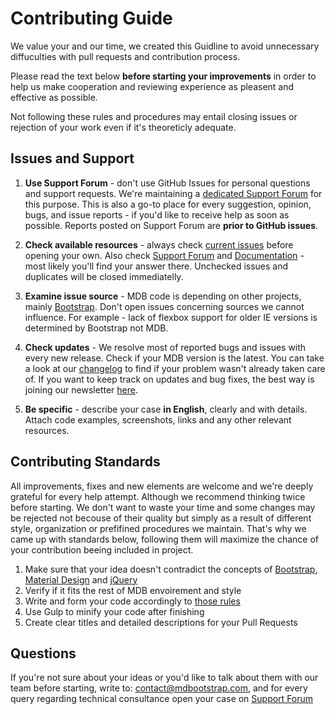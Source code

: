 # Contributing Guide

We value your and our time, we created this Guidline to avoid unnecessary diffuculties with pull requests and contribution process.

Please read the text below **before starting your improvements** in order to help us make cooperation and reviewing experience as pleasent and effective as possible.

Not following these rules and procedures may entail closing issues or rejection of your work even if it's theoreticly adequate.

## Issues and Support

1. **Use Support Forum** - don't use GitHub Issues for personal questions and support requests. We're maintaining a [dedicated Support Forum](https://mdbootstrap.com/support/) for this purpose. This is also a go-to place for every suggestion, opinion, bugs, and issue reports - if you'd like to receive help as soon as possible. Reports posted on Support Forum are **prior to GitHub issues**.

2. **Check available resources** - always check [current issues](https://github.com/mdbootstrap/bootstrap-material-design/issues) before opening your own. Also check [Support Forum](https://mdbootstrap.com/support/) and [Documentation](https://mdbootstrap.com/md-bootstrap-sitemap/) - most likely you'll find your answer there. Unchecked issues and duplicates will be closed immediatelly.

3. **Examine issue source** - MDB code is depending on other projects, mainly [Bootstrap](https://github.com/twbs/bootstrap). Don't open issues concerning sources we cannot influence. For example - lack of flexbox support for older IE versions is determined by Bootstrap not MDB.

4. **Check updates** - We resolve most of reported bugs and issues with every new release. Check if your MDB version is the latest. You can take a look at our [changelog](https://mdbootstrap.com/changelog) to find if your problem wasn't already taken care of. If you want to keep track on updates and bug fixes, the best way is joining our newsletter [here](https://mdbootstrap.com/newsletter/).

5. **Be specific** - describe your case **in English**, clearly and with details. Attach code examples, screenshots, links and any other relevant resources.

## Contributing Standards
All improvements, fixes and new elements are welcome and we're deeply grateful for every help attempt. Although we recommend thinking twice before starting. We don't want to waste your time and some changes may be rejected not becouse of their quality but simply as a result of different style, organization or prefifined procedures we maintain.
That's why we came up with standards below, following them will maximize the chance of your contribution beeing included in project.

1. Make sure that your idea doesn't contradict the concepts of [Bootstrap](https://getbootstrap.com/), [Material Design](https://material.io/guidelines/) and [jQuery](https://jquery.com/)
2. Verify if it fits the rest of MDB envoirement and style
3. Write and form your code accordingly to [those rules](http://codeguide.co/)
4. Use Gulp to minify your code after finishing
5. Create clear titles and detailed descriptions for your Pull Requests

## Questions
If you're not sure about your ideas or you'd like to talk about them with our team before starting, write to: contact@mdbootstrap.com, and for every query regarding technical consultance open your case on [Support Forum](https://mdbootstrap.com/support/)
